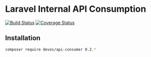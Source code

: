 # Laravel Internal API Consumption

[![Build Status](https://travis-ci.org/esbenp/laravel-api-consumer.svg)](https://travis-ci.org/esbenp/laravel-api-consumer) [![Coverage Status](https://coveralls.io/repos/esbenp/laravel-api-consumer/badge.svg)](https://coveralls.io/r/esbenp/laravel-api-consumer)

## Installation

```bash
composer require devos/api-consumer 0.2.*
```

